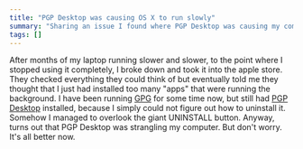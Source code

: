 ```yaml
---
title: "PGP Desktop was causing OS X to run slowly"
summary: "Sharing an issue I found where PGP Desktop was causing my computer to run slowly."
tags: []
---
```


After months of my laptop running slower and slower, to the point where
I stopped using it completely, I broke down and took it into the apple store.
They checked everything they could think of but eventually told me they thought
that I just had installed too many "apps" that were running the background.
I have been running [GPG](http://gnupg.org/) for some time now, but still had
[PGP Desktop](http://www.pgp.com/) installed, because I simply could not figure
out how to uninstall it. Somehow I managed to overlook the giant UNINSTALL
button. Anyway, turns out that PGP Desktop was strangling my computer. But
don't worry. It's all better now.
